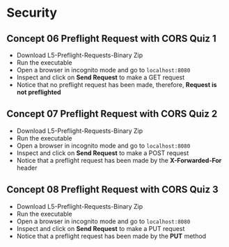 # Security

## Concept 06 Preflight Request with CORS Quiz 1

- Download L5-Preflight-Requests-Binary Zip
- Run the executable
- Open a browser in incognito mode and go to `localhost:8080`
- Inspect and click on **Send Request** to make a GET request
- Notice that no preflight request has been made, therefore, **Request is not preflighted**

## Concept 07 Preflight Request with CORS Quiz 2

- Download L5-Preflight-Requests-Binary Zip
- Run the executable
- Open a browser in incognito mode and go to `localhost:8080`
- Inspect and click on **Send Request** to make a POST request
- Notice that a preflight request has been made by the **X-Forwarded-For** header

## Concept 08 Preflight Request with CORS Quiz 3

- Download L5-Preflight-Requests-Binary Zip
- Run the executable
- Open a browser in incognito mode and go to `localhost:8080`
- Inspect and click on **Send Request** to make a PUT request
- Notice that a preflight request has been made by the **PUT** method